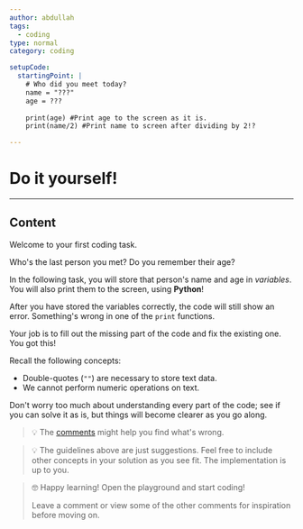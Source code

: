 ```yaml
---
author: abdullah
tags:
  - coding
type: normal
category: coding

setupCode:
  startingPoint: |
    # Who did you meet today?
    name = "???"
    age = ???
  
    print(age) #Print age to the screen as it is.
    print(name/2) #Print name to screen after dividing by 2!?

---
```

# Do it yourself!

---
## Content

Welcome to your first coding task.

Who's the last person you met? Do you remember their age?

In the following task, you will store that person's name and age in *variables*. You will also print them to the screen, using **Python**!

After you have stored the variables correctly, the code will still show an error. Something's wrong in one of the `print` functions. 

Your job is to fill out the missing part of the code and fix the existing one. You got this!

Recall the following concepts:

- Double-quotes (`""`) are necessary to store text data.
- We cannot perform numeric operations on text.

Don't worry too much about understanding every part of the code; see if you can solve it as is, but things will become clearer as you go along.

> 💡 The [comments](https://enki.com/glossary/general/comment) might help you find what's wrong.

> 💡 The guidelines above are just suggestions. Feel free to include other concepts in your solution as you see fit. The implementation is up to you.

> 🤓 Happy learning! Open the playground and start coding!
>
> Leave a comment or view some of the other comments for inspiration before moving on.